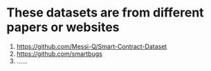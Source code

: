 # These datasets are from different papers or websites

1. https://github.com/Messi-Q/Smart-Contract-Dataset
2. https://github.com/smartbugs
3. ......


